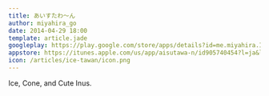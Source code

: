 ```yaml
---
title: あいすたわ〜ん
author: miyahira_go
date: 2014-04-29 18:00
template: article.jade
googleplay: https://play.google.com/store/apps/details?id=me.miyahira.IceTawan
appstore: https://itunes.apple.com/us/app/aisutawa-n/id905740454?l=ja&ls=1&mt=8
icon: /articles/ice-tawan/icon.png
---
```


Ice, Cone, and Cute Inus.

